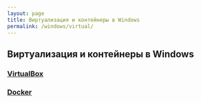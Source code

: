 ```yaml
---
layout: page
title: Виртуализация и контейнеры в Windows
permalink: /windows/virtual/
---
```



## Виртуализация и контейнеры в Windows

### [VirtualBox](/windows/virtual/virtualbox/)

### [Docker](/windows/virtual/docker/)
